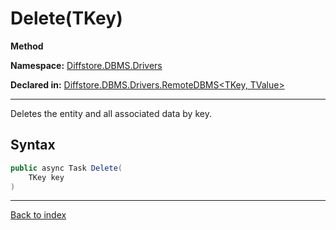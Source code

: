 # Delete(TKey)

**Method**

**Namespace:** [Diffstore.DBMS.Drivers](Diffstore.DBMS.Drivers.md)

**Declared in:** [Diffstore.DBMS.Drivers.RemoteDBMS<TKey, TValue>](Diffstore.DBMS.Drivers.RemoteDBMS{TKey,TValue}.md)

------



Deletes the entity and all associated data by key.


## Syntax

```csharp
public async Task Delete(
	TKey key
)
```

------

[Back to index](index.md)